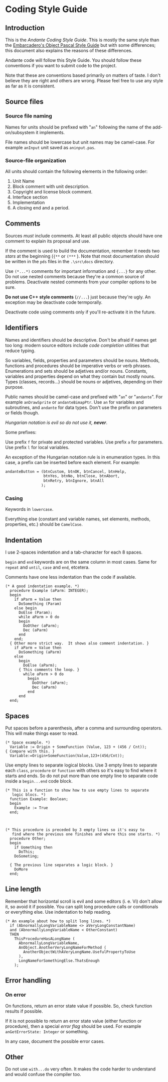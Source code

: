 # Coding Style Guide #

## Introduction ##

This is the _Andante Coding Style Guide_.  This is mostly the same style than
the [Embarcadero's Object Pascal Style
Guide](https://edn.embarcadero.com/article/10280) but with some differences;
this document also explains the reasons of these differences.

Andante code will follow this Style Guide.  You should follow these conventions
if you want to submit code to the project.

Note that these are conventions based primarily on matters of taste.  I don't
believe they are right and others are wrong.  Please feel free to use any style
as far as it is consistent.



## Source files ##

### Source file naming ###

Names for units should be prefixed with "`an`" following the name of the
add-on/subsystem it implements. 

File names should be lowercase but unit names may be camel-case.  For example
`anInput` unit saved as `aninput.pas`.


### Source-file organization ###

All units should contain the following elements in the following order:

1. Unit Name
1. Block comment with unit description.
1. Copyright and license block comment.
1. Interface section
1. Implementation
1. A closing end and a period.


## Comments ##

Sources _must_ include comments.  At least all public objects should have one
comment to explain its proposal and use.

If the comment is used to build the documentation, remember it needs two _stars_
at the beginning (`{**` or `(***` ).  Note that most documentation should be
written in the `pds` files in the `.\src\docs` directory.

Use `(*...*)` comments for important information and `{...}` for any other.  Do
not use nested comments because they're a common source of problems.
Deactivate nested comments from your compiler options to be sure.

**Do not use C++ style comments** (`//...`) just because they're ugly.  An
exception may be deactivate code termporally.

Deactivate code using comments only if you'll re-activate it in the future.



## Identifiers ##

Names and identifiers should be descriptive.  Don't be afraid if names get too
long:  modern source editors include _code completion_ utilities that reduce
typing.

So variables, fields, properties and parameters should be nouns.  Methods,
functions and procedures should be imperative verbs or verb phrases.
Enumerations and sets should be adjetives and/or nouns.  Constants, variables
and properties depend on what they contain but mostly nouns.  Types (classes,
records...) should be nouns or adjetives, depending on their purpose.

Public names should be camel-case and prefixed with "`an`" or "`andante`".  For
example `anDrawSprite` or `andanteBimapPtr`.  Use `an` for variables and
subroutines, and `andante` for data types.  Don't use the prefix on parameters
or fields though.

_Hungarian notation is evil so do not use it,_ ***never***.

Some prefixes:

Use prefix `f` for private and protected variables.
Use prefix `a` for parameters.
Use prefix `l` for local variables.

An exception of the Hungarian notation rule is in enumeration types.  In this
case, a prefix can be inserted before each element.  For example:

~~~Pascal
andanteButton = (btnCustom, btnOK, btnCancel, btnHelp,
                 btnYes, btnNo, btnClose, btnAbort,
                 btnRetry, btnIgnore, btnAll
                );
~~~



### Casing ###

Keywords in `lowercase`.

Everything else (constant and variable names, set elements, methods,
properties, etc.) should be `CamelCase`.



## Indentation ##

I use 2-spaces indentation and a tab-character for each 8 spaces.

`begin` and `end` keywords are on the same column in most cases.  Same for
`repeat` and `until`, `case` and `end`, etcetera.

Comments have one less indentation than the code if available.

~~~
(* A good indentation example. *)
  procedure Example (aParm: INTEGER);
  begin
    if aParm = Value then
      DoSomething (Param)
    else begin
      DoElse (Param);
      while aParm > 0 do
      begin
        DoOther (aParm);
        Dec (aParm)
      end
    end;
  { Other more strict way.  It shows also comment indentation. }
    if aParm = Value then
      DoSomething (aParm)
    else
      begin
        DoElse (aParm);
      { This comments the loop. }
        while aParm > 0 do
          begin
            DoOther (aParm);
            Dec (aParm)
          end
      end
  end;
~~~



## Spaces ##

Put spaces before a parenthesis, after a comma and surrounding operators.  This
will make things easer to read.

~~~
(* Space example. *)
  Variable := Origin + SomeFunction (Value, 123 + (456 / Cnt));
{ Compare with this. }
  Variable:=Origin+SomeFunction(Value,123+(456/Cnt));
~~~

Use empty lines to separate logical blocks.  Use 3 empty lines to separate each
`class`, `procedure` or `function` with others so it's easy to find where it
starts and ends.  So do not put more than one empty line to separate code
inside a `begin...end` code block.

~~~
(* This is a function to show how to use empty lines to separate
   logic blocs. *)
  function Example: Boolean;
  begin
    Example := True
  end;



(* This procedure is preceded by 3 empty lines so it's easy to
   find where the previous one finishes and where this one starts. *)
  procedure Other;
  begin
    if Uomething then
      DoThis;
    DoSometing;

  { The previous line separates a logic block. }
    DoMore
  end;
~~~


## Line length ##

Remember that horizontal scroll is evil and some editors (i. e. Vi) don't allow
it, so avoid it if possible.  You can split long procedure calls or
conditionals or everything else.  Use indentation to help reading.

~~~
(* An example about how to split long lines. *)
  if (AbnormallyLongVariableName <> aVeryLongConstantName)
  and (AbnormallyLongVariableName < OtherConstant)
  THEN
    ThisProcedureHasALongName (
      AbnormallyLongVariableName,
      AnObject.AnotherVeryLongNameForMethod (
        AnotherObjectWithAVeryLongName.UsefulPropertyToUse
      ),
      LongNameForSomethingElse.ThatsEnough
    );
~~~

## Error handling ##

### On error ###

On functions, return an error state value if possible.  So, check function
results if possible.

If it is not possible to return an error state value (either function or
procedure), then a special _error flag_ should be used.  For example
`anGetErrorState: Integer` or something.

In any case, document the possible error cases.

## Other ##

Do not use `with...do` very often.  It makes the code harder to understand and
would confuse the compiler too.
